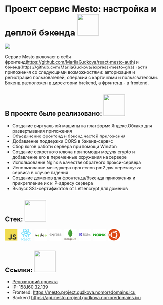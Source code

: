# **Проект сервис Mesto: настройка и деплой бэкенда** <img src="https://media.giphy.com/media/9RL6QuG8k4Gco8pyFH/giphy.gif" width="70" height="70">

<img src="https://media.giphy.com/media/lHVzwFfa8eyuA/giphy.gif">

Сервис Mesto включает в себя фронтенд(https://github.com/MariiaGudkova/react-mesto-auth) и бэкенд(https://github.com/MariiaGudkova/express-mesto-gha) части приложения со следующими возможностями: авторизация и регистрация пользователей, операции с карточками и пользователями.
Бэкенд расположен в директории backend, а фронтенд - в frontend. 

## **В проекте было реализовано:** <img src="https://media.giphy.com/media/TFUSzloIYghoLfhsp7/giphy.gif" width="70" height="70">

- Создание виртуальной машины на платформе Яндекс.Облако для развертывания приложения
- Объединение фронтенд и бэкенд частей приложения
- Добавление поддержки CORS в бэкенд-сервис
- Сбор логов работы сервера при помощи Winston
- Создание секретного ключа при помощи модуля crypto и добавление его в переменные окружения на сервере
- Использование Nginx в качестве обратного прокси-сервера
- Использование менеджера процессов pm2 для перезапуска сервиса в случае падения
- Создание доменов для фронтенда/бэкенда приложения и прикрепление их к IP-адресу сервера
- Выпуск SSL-сертификатов от Letsencrypt для доменов
  
## **Стек:** <img src="https://media.giphy.com/media/l1Bn3PgK7RqZ3x9sEl/giphy.gif" width="70" height="70">
<img src="https://raw.githubusercontent.com/devicons/devicon/1119b9f84c0290e0f0b38982099a2bd027a48bf1/icons/javascript/javascript-original.svg" width="40" height="40">&nbsp;
<img src="https://raw.githubusercontent.com/devicons/devicon/1119b9f84c0290e0f0b38982099a2bd027a48bf1/icons/react/react-original-wordmark.svg" width="40" height="40">&nbsp;
<img src="https://raw.githubusercontent.com/devicons/devicon/1119b9f84c0290e0f0b38982099a2bd027a48bf1/icons/nodejs/nodejs-original-wordmark.svg" width="40" height="40">&nbsp;
<img src="https://raw.githubusercontent.com/devicons/devicon/1119b9f84c0290e0f0b38982099a2bd027a48bf1/icons/express/express-original-wordmark.svg" width="40" height="40">&nbsp;
<img src="https://raw.githubusercontent.com/devicons/devicon/1119b9f84c0290e0f0b38982099a2bd027a48bf1/icons/mongodb/mongodb-original-wordmark.svg" width="40" height="40">&nbsp;
<img src="https://raw.githubusercontent.com/devicons/devicon/1119b9f84c0290e0f0b38982099a2bd027a48bf1/icons/eslint/eslint-original-wordmark.svg" width="40" height="40">&nbsp;
<img src="https://raw.githubusercontent.com/devicons/devicon/1119b9f84c0290e0f0b38982099a2bd027a48bf1/icons/nginx/nginx-original.svg" width="40" height="40">&nbsp;
<img src="https://raw.githubusercontent.com/devicons/devicon/1119b9f84c0290e0f0b38982099a2bd027a48bf1/icons/ubuntu/ubuntu-plain.svg" width="40" height="40">&nbsp;
</div>

## **Ссылки:** <img src="https://media.giphy.com/media/3BZdOcfkLo3PPqrW6z/giphy.gif" width="70" height="70">
- <a href="https://github.com/MariiaGudkova/react-mesto-api-full" target="_blank">Репозиторий проекта</a>
- IP: 158.160.32.139
- Frontend: https://mesto.project.gudkova.nomoredomains.icu
- Backend https://api.mesto.project.gudkova.nomoredomains.icu

